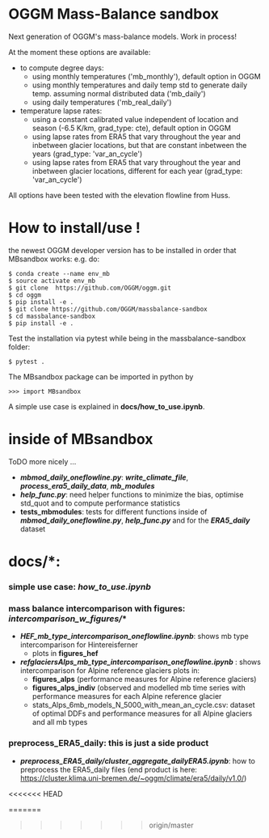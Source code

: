 # OGGM Mass-Balance sandbox

Next generation of OGGM's mass-balance models. Work in process!

At the moment these options are available:
- to compute degree days:
    - using monthly temperatures ('mb_monthly'), default option in OGGM
    - using monthly temperatures and daily temp std to generate daily temp. assuming normal distributed data ('mb_daily')
    - using daily temperatures ('mb_real_daily')
- temperature lapse rates:
    - using a constant calibrated value independent of location and season (-6.5 K/km, grad_type: cte), default option in OGGM
    - using lapse rates from ERA5 that vary throughout the year and inbetween glacier locations, 
    but that are constant inbetween the years (grad_type: 'var_an_cycle')
    - using lapse rates from ERA5 that vary throughout the year and inbetween glacier locations, 
    different for each year (grad_type: 'var_an_cycle')

All options have been tested with the elevation flowline from Huss. 

# How to install/use !
<!-- structure as in https://github.com/fmaussion/scispack and oggm/oggm -->
the newest OGGM developer version has to be installed in order that MBsandbox works:
e.g. do:

    $ conda create --name env_mb
    $ source activate env_mb
    $ git clone  https://github.com/OGGM/oggm.git
    $ cd oggm 
    $ pip install -e .
    $ git clone https://github.com/OGGM/massbalance-sandbox
    $ cd massbalance-sandbox
    $ pip install -e .

Test the installation via pytest while being in the massbalance-sandbox folder:

    $ pytest .

The MBsandbox package can be imported in python by

    >>> import MBsandbox

A simple use case is explained in **docs/how_to_use.ipynb**. 


# inside of MBsandbox
ToDO more nicely ...

- ***mbmod_daily_oneflowline.py***: ***write_climate_file***, ***process_era5_daily_data***, ***mb_modules***
- ***help_func.py***: need helper functions to minimize the bias, optimise std_quot and to compute performance statistics
- **tests_mbmodules**: tests for different functions inside of ***mbmod_daily_oneflowline.py***, ***help_func.py*** and for the ***ERA5_daily*** dataset


# docs/*:

### simple use case: ***how_to_use.ipynb***

### mass balance intercomparison with figures: ***intercomparison_w_figures/****
- ***HEF_mb_type_intercomparison_oneflowline.ipynb***: shows mb type intercomparison for Hintereisferner
    - plots in **figures_hef**
- ***refglaciersAlps_mb_type_intercomparison_oneflowline.ipynb*** : shows intercomparison for Alpine reference glaciers
  plots in:
    - **figures_alps** (performance measures for Alpine reference glaciers)
    - **figures_alps_indiv** (observed and modelled mb time series with performance measures for each Alpine reference glacier 
    - stats_Alps_6mb_models_N_5000_with_mean_an_cycle.csv: dataset of optimal DDFs and performance measures for all Alpine glaciers and all mb types
  
### preprocess_ERA5_daily: this is just a side product
- ***preprocess_ERA5_daily/cluster_aggregate_dailyERA5.ipynb***: how to preprocess the ERA5_daily files
  (end product is here: https://cluster.klima.uni-bremen.de/~oggm/climate/era5/daily/v1.0/)



<<<<<<< HEAD

=======
>>>>>>> origin/master
